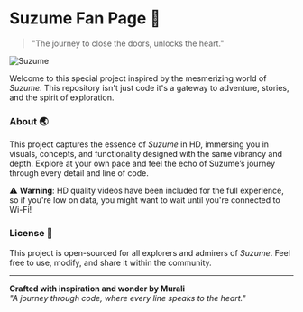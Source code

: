 # Suzume Fan Page 🌸

> "The journey to close the doors, unlocks the heart."

![Suzume](./resources/img/suzume2.png)

Welcome to this special project inspired by the mesmerizing world of *Suzume*. This repository isn't just code it's a gateway to adventure, stories, and the spirit of exploration.

### About 🌏
This project captures the essence of *Suzume* in HD, immersing you in visuals, concepts, and functionality designed with the same vibrancy and depth. Explore at your own pace and feel the echo of Suzume’s journey through every detail and line of code.

⚠️ **Warning**: HD quality videos have been included for the full experience, so if you're low on data, you might want to wait until you're connected to Wi-Fi!

### License 📜
This project is open-sourced for all explorers and admirers of *Suzume*. Feel free to use, modify, and share it within the community.

---

**Crafted with inspiration and wonder by Murali**  
*"A journey through code, where every line speaks to the heart."*
